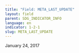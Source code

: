 ```yaml
---
title: "Field: META_LAST_UPDATE"
layout: field
parent: SDG_INDICATOR_INFO
language: en
indicator: 1-2-1
slug: META_LAST_UPDATE
---
```

January 24, 2017